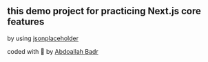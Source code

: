 ## this demo project for practicing Next.js core features

by using [jsonplaceholder](https://jsonplaceholder.typicode.com)

coded with 💙 by [Abdoallah Badr](https://github.com/Abdoallah-Badr)
